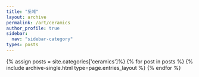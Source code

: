 ```yaml
---
title: "도예"
layout: archive
permalink: /art/ceramics
author_profile: true
sidebar:
  nav: "sidebar-category"
types: posts
---
```


{% assign posts = site.categories['ceramics']%}
{% for post in posts %}
  {% include archive-single.html type=page.entries_layout %}
{% endfor %}
